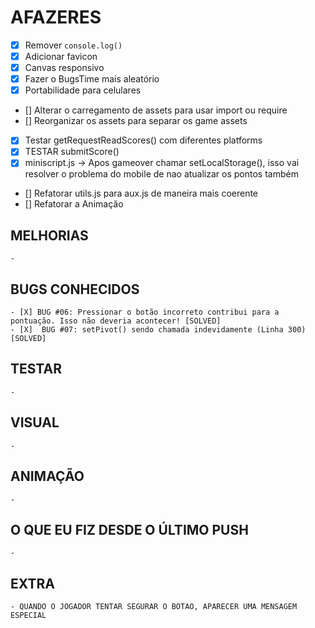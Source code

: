 # AFAZERES

  - [X] Remover `console.log()`
  - [X] Adicionar favicon
  - [X] Canvas responsivo
  - [X] Fazer o BugsTime mais aleatório
  - [X] Portabilidade para celulares
  - []  Alterar o carregamento de assets para usar import ou require
  - []  Reorganizar os assets para separar os game assets
  - [X]  Testar getRequestReadScores() com diferentes platforms
  - [X]  TESTAR submitScore()
  - [X]  miniscript.js -> Apos gameover chamar setLocalStorage(), isso vai resolver o problema do mobile de nao atualizar os pontos também
  - []  Refatorar utils.js para aux.js de maneira mais coerente
  - []  Refatorar a Animação

  ## MELHORIAS

    - 

  ## BUGS CONHECIDOS

    - [X] BUG #06: Pressionar o botão incorreto contribui para a pontuação. Isso não deveria acontecer! [SOLVED]
    - [X]  BUG #07: setPivot() sendo chamada indevidamente (Linha 300) [SOLVED]

  ## TESTAR

    -

  ## VISUAL

    - 

  ## ANIMAÇÃO

    - 

  ## O QUE EU FIZ DESDE O ÚLTIMO PUSH

    - 

  ## EXTRA

    - QUANDO O JOGADOR TENTAR SEGURAR O BOTAO, APARECER UMA MENSAGEM ESPECIAL
    